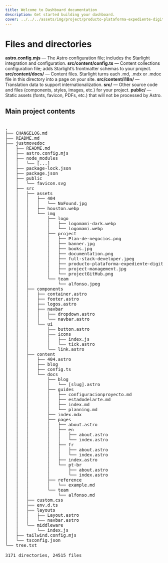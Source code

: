 ```yaml
---
title: Welcome to Dashboard documentation
description: Get started building your dashboard.
cover: ../../../assets/img/project/producto-plataforma-expediente-digitalizado.png
---
```


# Files and directories
**astro.config.mjs** — The Astro configuration file; includes the Starlight integration and configuration.
**src/content/config.ts** — Content collections configuration file; adds Starlight’s frontmatter schemas to your project.
**src/content/docs/** — Content files. Starlight turns each .md, .mdx or .mdoc file in this directory into a page on your site.
**src/content/i18n/** — Translation data to support internationalization.
**src/** — Other source code and files (components, styles, images, etc.) for your project.
**public/** — Static assets (fonts, favicon, PDFs, etc.) that will not be processed by Astro.

## Main project contents
<pre>

.
├── CHANGELOG.md
├── README.md
├── justmovedoc
│   ├── README.md
│   ├── astro.config.mjs
│   ├── node_modules
│   │   └── [...]
│   ├── package-lock.json
│   ├── package.json
│   ├── public
│   │   └── favicon.svg
│   ├── src
│   │   ├── assets
│   │   │   ├── 404
│   │   │   │   └── NoFound.jpg
│   │   │   ├── houston.webp
│   │   │   └── img
│   │   │       ├── logo
│   │   │       │   ├── logomami-dark.webp
│   │   │       │   └── logomami.webp
│   │   │       ├── project
│   │   │       │   ├── Plan-de-negocios.png
│   │   │       │   ├── banner.jpg
│   │   │       │   ├── books.jpg
│   │   │       │   ├── documentation.png
│   │   │       │   ├── full-stack-developer.jpeg
│   │   │       │   ├── producto-plataforma-expediente-digitalizado.png
│   │   │       │   ├── project-management.jpg
│   │   │       │   └── projectGitHub.png
│   │   │       └── team
│   │   │           └── alfonso.jpeg
│   │   ├── components
│   │   │   ├── container.astro
│   │   │   ├── footer.astro
│   │   │   ├── logos.astro
│   │   │   ├── navbar
│   │   │   │   ├── dropdown.astro
│   │   │   │   └── navbar.astro
│   │   │   └── ui
│   │   │       ├── button.astro
│   │   │       ├── icons
│   │   │       │   ├── index.js
│   │   │       │   └── tick.astro
│   │   │       └── link.astro
│   │   ├── content
│   │   │   ├── 404.astro
│   │   │   ├── blog
│   │   │   ├── config.ts
│   │   │   └── docs
│   │   │       ├── blog
│   │   │       │   └── [slug].astro
│   │   │       ├── guides
│   │   │       │   ├── configuracionproyecto.md
│   │   │       │   ├── estadodelarte.md
│   │   │       │   ├── index.md
│   │   │       │   └── planning.md
│   │   │       ├── index.mdx
│   │   │       ├── pages
│   │   │       │   ├── about.astro
│   │   │       │   ├── en
│   │   │       │   │   ├── about.astro
│   │   │       │   │   └── index.astro
│   │   │       │   ├── fr
│   │   │       │   │   ├── about.astro
│   │   │       │   │   └── index.astro
│   │   │       │   ├── index.astro
│   │   │       │   └── pt-br
│   │   │       │       ├── about.astro
│   │   │       │       └── index.astro
│   │   │       ├── reference
│   │   │       │   └── example.md
│   │   │       └── team
│   │   │           └── alfonso.md
│   │   ├── custom.css
│   │   ├── env.d.ts
│   │   ├── layouts
│   │   │   ├── Layout.astro
│   │   │   └── navbar.astro
│   │   └── middleware
│   │       └── index.js
│   ├── tailwind.config.mjs
│   └── tsconfig.json
└── tree.txt

3171 directories, 24515 files
</pre>